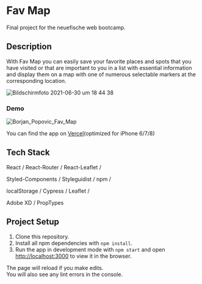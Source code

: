 # Fav Map

Final project for the neuefische web bootcamp.

## Description

With Fav Map you can easily save your favorite places and spots that you have visited or that are important to you in a list with essential information and display them on a map with one of numerous selectable markers at the corresponding location.

![Bildschirmfoto 2021-06-30 um 18 44 38](https://user-images.githubusercontent.com/82392602/124915858-4e14d580-dff2-11eb-8528-93b04689c4fd.png)

### Demo

![Borjan_Popovic_Fav_Map](https://user-images.githubusercontent.com/82392602/124917242-dcd62200-dff3-11eb-81c0-c73cf0744969.gif)

You can find the app on [Vercel](https://capstone-project-drab.vercel.app/)(optimized for iPhone 6/7/8)

## Tech Stack

React / React-Router / React-Leaflet / 

Styled-Components / Styleguidist / npm /

localStorage / Cypress / Leaflet /

Adobe XD / PropTypes

## Project Setup

1. Clone this repository.
2. Install all npm dependencies with `npm install`.
3. Run the app in development mode with `npm start` and open [http://localhost:3000](http://localhost:3000) to view it in the browser.

The page will reload if you make edits.\
You will also see any lint errors in the console.


